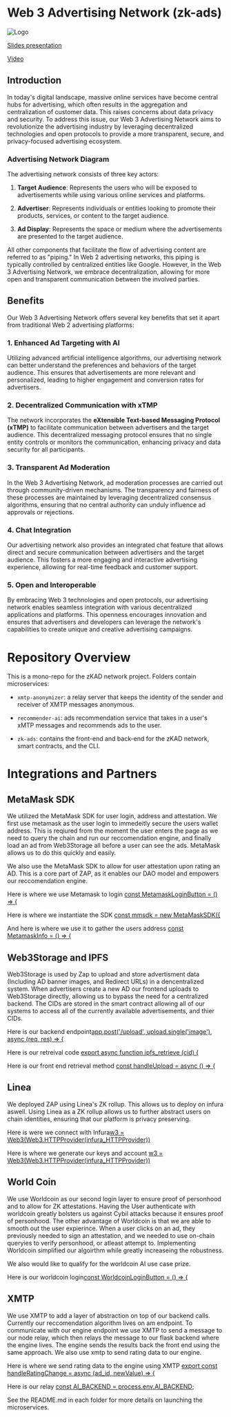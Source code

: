 # Web 3 Advertising Network (zk-ads)

![Logo](assets/logo.png)

[Slides presentation](static/ZAP_ZK_Ad_Platform.pdf)

[Video](static/ZAP_zk_ad_platform.mp4)

## Introduction

In today's digital landscape, massive online services have become central hubs for advertising, which often results in the aggregation and centralization of customer data. This raises concerns about data privacy and security. To address this issue, our Web 3 Advertising Network aims to revolutionize the advertising industry by leveraging decentralized technologies and open protocols to provide a more transparent, secure, and privacy-focused advertising ecosystem.

### Advertising Network Diagram

The advertising network consists of three key actors:

1. **Target Audience**: Represents the users who will be exposed to advertisements while using various online services and platforms.

2. **Advertiser**: Represents individuals or entities looking to promote their products, services, or content to the target audience.

3. **Ad Display**: Represents the space or medium where the advertisements are presented to the target audience.

All other components that facilitate the flow of advertising content are referred to as "piping." In Web 2 advertising networks, this piping is typically controlled by centralized entities like Google. However, in the Web 3 Advertising Network, we embrace decentralization, allowing for more open and transparent communication between the involved parties.

## Benefits

Our Web 3 Advertising Network offers several key benefits that set it apart from traditional Web 2 advertising platforms:

### 1. Enhanced Ad Targeting with AI

Utilizing advanced artificial intelligence algorithms, our advertising network can better understand the preferences and behaviors of the target audience. This ensures that advertisements are more relevant and personalized, leading to higher engagement and conversion rates for advertisers.

### 2. Decentralized Communication with xTMP

The network incorporates the **eXtensible Text-based Messaging Protocol (xTMP)** to facilitate communication between advertisers and the target audience. This decentralized messaging protocol ensures that no single entity controls or monitors the communication, enhancing privacy and data security for all participants.

### 3. Transparent Ad Moderation

In the Web 3 Advertising Network, ad moderation processes are carried out through community-driven mechanisms. The transparency and fairness of these processes are maintained by leveraging decentralized consensus algorithms, ensuring that no central authority can unduly influence ad approvals or rejections.

### 4. Chat Integration

Our advertising network also provides an integrated chat feature that allows direct and secure communication between advertisers and the target audience. This fosters a more engaging and interactive advertising experience, allowing for real-time feedback and customer support.

### 5. Open and Interoperable

By embracing Web 3 technologies and open protocols, our advertising network enables seamless integration with various decentralized applications and platforms. This openness encourages innovation and ensures that advertisers and developers can leverage the network's capabilities to create unique and creative advertising campaigns.

# Repository Overview

This is a mono-repo for the zKAD network project. Folders contain microservices:

- `xmtp-anonymizer`: a relay server that keeps the identity of the sender and receiver of XMTP messages anonymous.

- `recommender-ai`: ads recommendation service that takes in a user's xMTP messages and recommends ads to the user.

- `zk-ads`: contains the front-end and back-end for the zKAD network, smart contracts, and the CLI.

# Integrations and Partners

## MetaMask SDK

We utilized the MetaMask SDK for user login, address and attestation. We first use metamask as the user login to immedeitly secure the users wallet address. This is reqiured from the moment the user enters the page as we need to query the chain and run our reccomendation engine, and finally load an ad from Web3Storage all before a user can see the ads. MetaMask allows us to do this quickly and easily.

We also use the MetaMask SDK to allow for user attestation upon rating an AD. This is a core part of ZAP, as it enables our DAO model and empowers our reccomendation engine.

Here is where we use Metamask to login [const MetamaskLoginButton = () => {](https://github.com/ethglobal23paris-adnetwork/adnetwork/blob/e0707eddcc6ebea8f31becccc5f860cea2aeddad/zk-ads/client/src/routes/Login.js#L75)

Here is where we instantiate the SDK [const mmsdk = new MetaMaskSDK({](https://github.com/ethglobal23paris-adnetwork/adnetwork/blob/37bddf5abd4954339155b0c14b714310ff1d7f2a/zk-ads/client/src/helpers/Ethereum.js#L8-L22)

And here is where we use it to gather the users address [const MetamaskInfo = () => {](https://github.com/ethglobal23paris-adnetwork/adnetwork/blob/37bddf5abd4954339155b0c14b714310ff1d7f2a/zk-ads/client/src/helpers/MetamaskInfo.js#L4-L28)

## Web3Storage and IPFS

Web3Storage is used by Zap to upload and store advertisment data (Including AD banner images, and Redirect URLs) in a dencentralized system. When advertisers create a new AD our frontend uploads to Web3Storage directly, allowing us to bypass the need for a centralized backend. The CIDs are stored in the smart contract allowing all of our systems to access all of the currently available advertisements, and thier CIDs.

Here is our backend endpoint[app.post('/upload', upload.single('image'), async (req, res) => {](https://github.com/ethglobal23paris-adnetwork/adnetwork/blob/e0707eddcc6ebea8f31becccc5f860cea2aeddad/ad-portal/backend/server.js#L27)

Here is our retreival code [export async function ipfs_retrieve (cid) {](https://github.com/ethglobal23paris-adnetwork/adnetwork/blob/e0707eddcc6ebea8f31becccc5f860cea2aeddad/zk-ads/client/src/helpers/ipfs.js#L9)

Here is our front end retrieval method [const handleUpload = async () => {](https://github.com/ethglobal23paris-adnetwork/adnetwork/blob/e0707eddcc6ebea8f31becccc5f860cea2aeddad/zk-ads/client/src/components/AdsUpload.js#L47)

## Linea

We deployed ZAP using Linea's ZK rollup. This allows us to deploy on infura aswell. Using Linea as a ZK rollup allows us to further abstract users on chain identities, ensuring that our platform is privacy preserving.

Here is were we connect with Infura[w3 = Web3(Web3.HTTPProvider(infura_HTTPProvider))](https://github.com/ethglobal23paris-adnetwork/adnetwork/blob/e0707eddcc6ebea8f31becccc5f860cea2aeddad/recommender-ai/w3b.py#L6)

Here is where we generate our keys and account [w3 = Web3(Web3.HTTPProvider(infura_HTTPProvider))](https://github.com/ethglobal23paris-adnetwork/adnetwork/blob/e0707eddcc6ebea8f31becccc5f860cea2aeddad/recommender-ai/generate_key.py#L4-L7)

## World Coin

We use Worldcoin as our second login layer to ensure proof of personhood and to allow for ZK attestations. Having the User authenticate with worldcoin greatly bolsters us against Cybil attacks because it ensures proof of personhood. The other advantage of Worldcoin is that we are able to smooth out the user expierince. When a user clicks on an ad, they previously needed to sign an attestation, and we needed to use on-chain queryies to verify personhood, or atleast attempt to. Implementing Worldcoin simplified our algoirthm while greatly increaseing the robustness.

We also would like to qualify for the worldcoin AI use case prize.

Here is our worldcoin login[const WorldcoinLoginButton = () => {](https://github.com/ethglobal23paris-adnetwork/adnetwork/blob/e0707eddcc6ebea8f31becccc5f860cea2aeddad/zk-ads/client/src/routes/Login.js#L46)

## XMTP

We use XMTP to add a layer of abstraction on top of our backend calls. Currently our reccomendation algorithm lives on am endpoint. To communicate with our engine endpoint we use XMTP to send a message to our node relay, which then relays the message to our flask backend where the engine lives. The engine sends the results back the front end using the same approach. We also use xmtp to send rating data to our engine.

Here is where we send rating data to the engine using XMTP [export const handleRatingChange = async (ad_id, newValue) => {](https://github.com/ethglobal23paris-adnetwork/adnetwork/blob/e0707eddcc6ebea8f31becccc5f860cea2aeddad/zk-ads/client/src/helpers/xmtp.js#L4)

Here is our relay [const AI_BACKEND = process.env.AI_BACKEND;](https://github.com/ethglobal23paris-adnetwork/adnetwork/blob/e0707eddcc6ebea8f31becccc5f860cea2aeddad/xmtp-anonymizer/relay.js#L6-L20)

See the README.md in each folder for more details on launching the microservices.
